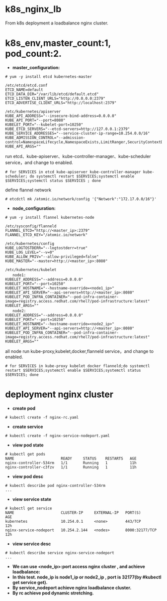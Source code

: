 # k8s_nginx_lb
From k8s deployment a loadbalance nginx cluster.
# k8s_env,master_count:1, pod_count:2.
  *  **master_configuration:**
  ```
  # yum -y install etcd kubernetes-master
  ```
  ```
  /etc/etcd/etcd.conf
  ETCD_NAME=default
  ETCD_DATA_DIR="/var/lib/etcd/default.etcd"
  ETCD_LISTEN_CLIENT_URLS="http://0.0.0.0:2379"
  ETCD_ADVERTISE_CLIENT_URLS="http://localhost:2379"

  /etc/kubernetes/apiserver
  KUBE_API_ADDRESS="--insecure-bind-address=0.0.0.0"
  KUBE_API_PORT="--port=8080"
  KUBELET_PORT="--kubelet-port=10250"
  KUBE_ETCD_SERVERS="--etcd-servers=http://127.0.0.1:2379"
  KUBE_SERVICE_ADDRESSES="--service-cluster-ip-range=10.254.0.0/16"
  KUBE_ADMISSION_CONTROL="--admission-control=NamespaceLifecycle,NamespaceExists,LimitRanger,SecurityContextDeny,ResourceQuota"
  KUBE_API_ARGS=""
  ```
  run etcd、kube-apiserver、kube-controller-manager、kube-scheduler service，and change to enabled.
  ```
  # for SERVICES in etcd kube-apiserver kube-controller-manager kube-scheduler; do systemctl restart $SERVICES;systemctl enable       $SERVICES;systemctl status $SERVICES ; done
  ```
  define flannel network
  ```
  # etcdctl mk /atomic.io/network/config '{"Network":"172.17.0.0/16"}'
  ```
  *  **node_configuration:**
  ```
  # yum -y install flannel kubernetes-node
  ```
  ```
  /etc/sysconfig/flanneld
  FLANNEL_ETCD="http://<master_ip>:2379"
  FLANNEL_ETCD_KEY="/atomic.io/network"

  /etc/kubernetes/config
  KUBE_LOGTOSTDERR="--logtostderr=true"
  KUBE_LOG_LEVEL="--v=0"
  KUBE_ALLOW_PRIV="--allow-privileged=false"
  KUBE_MASTER="--master=http://<master_ip>:8080"

  /etc/kubernetes/kubelet
　　node1:
  KUBELET_ADDRESS="--address=0.0.0.0"
  KUBELET_PORT="--port=10250"
  KUBELET_HOSTNAME="--hostname-override=<node1_ip>"
  KUBELET_API_SERVER="--api-servers=http://<master_ip>:8080"
  KUBELET_POD_INFRA_CONTAINER="--pod-infra-container-image=registry.access.redhat.com/rhel7/pod-infrastructure:latest"
  KUBELET_ARGS=""
　　node2:
  KUBELET_ADDRESS="--address=0.0.0.0"
  KUBELET_PORT="--port=10250"
  KUBELET_HOSTNAME="--hostname-override=<node2_ip>"
  KUBELET_API_SERVER="--api-servers=http://<master_ip>:8080"
  KUBELET_POD_INFRA_CONTAINER="--pod-infra-container-image=registry.access.redhat.com/rhel7/pod-infrastructure:latest"
  KUBELET_ARGS=""
  ```
  all node run kube-proxy,kubelet,docker,flanneld service，and change to enabled.
  ```
  # for SERVICES in kube-proxy kubelet docker flanneld;do systemctl restart $SERVICES;systemctl enable $SERVICES;systemctl status $SERVICES; done
  ```
# deployment nginx cluster
  *  **create pod**
  ```
  # kubectl create -f nginx-rc.yaml
  ```
  *  **create service**
  ```
  # kubectl create -f nginx-service-nodeport.yaml
  ```
  *  **view pod state**
  ```
  # kubectl get pods
  NAME                     READY     STATUS    RESTARTS   AGE
  nginx-controller-534rm   1/1       Running   1          11h
  nginx-controller-c3fzv   1/1       Running   1          11h
  ```
  *  **view pod desc**
  ```
  # kubectl describe pod nginx-controller-534rm
  ...
  ```
  *  **view service state**
  ```
  # kubectl get service
  NAME                     CLUSTER-IP     EXTERNAL-IP   PORT(S)          AGE
  kubernetes               10.254.0.1     <none>        443/TCP          12h
  nginx-service-nodeport   10.254.2.144   <nodes>       8000:32177/TCP   12h
  ```
  *  **view service desc**
  ```
  # kubectl describe service nginx-service-nodeport
  ...
  ```
  
*  **We can use <node_ip>:port access nginx cluster , and achieve loadbalance:**
*  **In this test. node_ip is node1_ip or node2_ip , port is 32177(by #kubectl get service get).**
*  **By service_nodeport achieve nginx loadbalance cluster.**
*  **By rc achieve pod dynamic stretching.**

  
